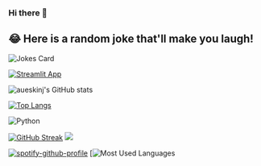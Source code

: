 ### Hi there 👋

## 😂 Here is a random joke that'll make you laugh!
![Jokes Card](https://readme-jokes.vercel.app/api)
<!--
**aueskinj/aueskinj** is a ✨ _special_ ✨ repository because its `README.md` (this file) appears on your GitHub profile.

Here are some ideas to get you started:

- 🔭 I’m currently working on ...
- 🌱 I’m currently learning ...
- 👯 I’m looking to collaborate on ...
- 🤔 I’m looking for help with ...
- 💬 Ask me about ...
- 📫 How to reach me: ...
- 😄 Pronouns: ...
- ⚡ Fun fact: ...
-->
[![Streamlit App](https://static.streamlit.io/badges/streamlit_badge_black_white.svg)](https://aueskinj-quant-goldman-sachs-forecastingapp-yxn34x.streamlit.app/) 

![aueskinj's GitHub stats](https://github-readme-stats.vercel.app/api?username=aueskinj&show_icons=true&theme=tokyonight)

[![Top Langs](https://github-readme-stats.vercel.app/api/top-langs/?username=aueskinj&layout=compact&theme=tokyonight)](https://github.com/aueskinj/github-readme-stats) 

![Python](https://img.shields.io/badge/python-3670A0?style=for-the-badge&logo=python&logoColor=ffdd54)

[![GitHub Streak](https://github-readme-streak-stats.herokuapp.com/?user=aueskinj&theme=tokyonight)](https://git.io/streak-stats) ![](https://komarev.com/ghpvc/?username=aueskinj&color=green&hidden=True&style=flat-square&label=PROFILE+VIEWS) 

[![spotify-github-profile](https://spotify-github-profile.vercel.app/api/view?uid=f6ovv1ih0oaq79jr59wckrggu&cover_image=true&theme=default&show_offline=false&background_color=121212&interchange=false)](https://github.com/kittinan/spotify-github-profile)
[![Most Used Languages](https://github-readme-stats.vercel.app/api/top-langs/?username=aueskinj&theme=blue-green)
